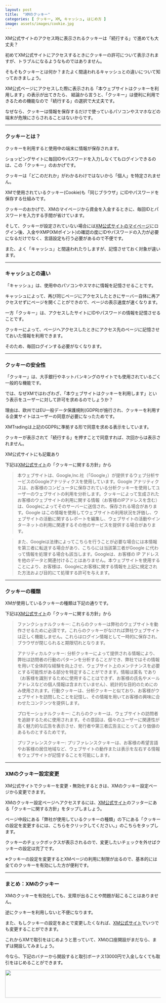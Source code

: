 ```yaml
---
layout: post
title:  "XMのクッキー"
categories: [ クッキー, XM, キャッシュ, はじめ方 ]
image: assets/images/cookie.jpg
---
```


XM公式サイトのアクセス時に表示されるクッキーは「続行する」で進めても大丈夫？

初めてXM公式サイトにアクセスするときにクッキーの許可について表示されますが、トラブルになるようなものではありません。

そもそもクッキーとは何か？またよく間違われるキャッシュとの違いについて知っておきましょう。

XM公式ページにアクセスした際に表示される「本ウェブサイトはクッキーを利用します」の表示が出てきたら、 結論から言うと、「クッキー」は便利に利用できるための機能なので「続行する」の選択で大丈夫です。

なぜなら、クッキーは情報を保存するだけで使っているパソコンやスマホなどの端末が危険にさらされることはないからです。

<hr>

### クッキーとは？

クッキーを利用すると使用中の端末に情報が保存されます。

ショッピングサイトに毎回IDやパスワードを入力しなくてもログインできるのは、この「クッキー」のおかげです。

クッキーは「どこのだれか」がわかるわけではないから「個人」を特定されません。

XMで使用されているクッキー(Cookie)も「同じブラウザ」にIDやパスワードを保存する仕組みです。

クッキーのおかげで、XMのマイページから資金を入金するときに、毎回IDとパスワードを入力する手間が省けています。

そして、クッキーが設定されていない場合には<a href="https://clicks.affstrack.com/c?c=550036&l=ja&p=22">XM公式サイトのマイページ</a>にログイン後、入金やXMP(XMポイント)の確認の度にIDやパスワードの入力が必要になるだけでなく、言語設定も行う必要があるので不便です。

また、よく「キャッシュ」と間違われたりしますが、記憶させておく対象が違います。

<hr>

### キャッシュとの違い


「キャッシュ」は、使用中のパソコンやスマホに情報を記憶させることです。

キャッシュによって、再び同じページにアクセスしたときにサーバー自体に再アクセスせずにページを開くことができので、ページの表示速度が速くなります。

一方「クッキー」は、アクセスしたサイトにIDやパスワードの情報を記憶させることです。

クッキーによって、ページへアクセスしたときにアクセス先のページに記憶させておいた情報を利用できます。

そのため、毎回ログインする必要がなくなります。

<hr>

### クッキーの安全性


「クッキー」は、大手銀行やネットバンキングのサイトでも使用されているごく一般的な機能です。

では、なぜXMではわざわざ、「本ウェブサイトはクッキーを利用します」という表示をユーザーに対して許可を求めるのでしょうか？

理由は、欧州ではEU一般データ保護規則(GDPR)が施行され、クッキーを利用する企業サイトはユーザーの同意が必要になったためです。

XMTradingは上記のGDPRに準拠する形で同意を求める表示をしています。

クッキーが表示されて「続行する」を押すことで同意すれば、次回からは表示されません。

XM公式サイトにも記載あり

下記は<a href="https://clicks.affstrack.com/c?c=550036&l=ja&p=0">XM公式サイト</a>の「クッキーに関する方針」から

>本ウェブサイトは、Google,Inc.社（「Google」）が提供するウェブ分析サービスのGoogleアナリティクスを使用しています。Google アナリティクスは、お客様のコンピュータに保存されている分析クッキーを使用してユーザーのウェブサイトの利用を分析します。クッキーによって生成されたお客様のウェブサイトの利用に関する情報（お客様のIPアドレスを含む）は、Googleによってそのサーバーに送信され、保存される場合があります。Google はこの情報を使用してウェブサイトの利用状況を評価し、ウェブサイトの活動に関するレポートを編集し、ウェブサイトの活動やインターネットの利用に関連するその他のサービスを提供する場合があります。

>また、Googleは法律によってこちらを行うことが必要な場合には本情報を第三者に転送する場合があり、こちらには当該第三者がGoogle に代わって情報を処理する場合も該当します。Googleは、お客様の IP アドレスを他のデータと関連付けることはありません。本ウェブサイトを使用することにより、お客様は、Googleにお客様に関する情報を上記に規定された方法および目的にて処理する許可を与えます。


<hr>


### クッキーの種類

XMが使用しているクッキーの種類は下記の通りです。

下記は<a href="https://clicks.affstrack.com/c?c=550036&l=ja&p=0">XM公式サイト</a>の「クッキーに関する方針」から

>ファンクショナルクッキー: これらのクッキーは弊社のウェブサイトを動作させるために必須です。これらのクッキーがなければ弊社ウェブサイトは正しく機能しません。これらはログイン情報として一時的に保存され、ブラウザが閉じられると期限切れとなります。

>アナリティカルクッキー: 分析クッキーによって提供される情報により、弊社は訪問者の行動のパターンを分析することができ、弊社ではその情報を用いて全体的な経験を向上させ、ウェブサイト上のメンテナンスを必要とする可能性がある部分を特定することができます。情報は匿名 であり（お客様を識別するために使用することはできず、お客様の氏名やメールアドレスなどの個人情報は含まれていません）、統計的な目的のためにのみ使用されます。行動クッキーは、分析クッキーと似ており、お客様がウェブサイトを訪問したことを記憶し、その情報を用いてお客様の興味に合わせたコンテンツを提供します。

>プロモーショナルクッキー: これらのクッキーは、ウェブサイトの訪問者を追跡するために使用されます。その意図は、個々のユーザーに関連性が高く魅力的な広告を表示させ、発行者や第三者広告主にとってより価値のあるものとするためです。

>プリファレンスクッキー: プリファレンスクッキーは、お客様の希望言語やお客様の居住地域など、ウェブサイトの動作または表示を左右する情報をウェブサイトが記憶することを可能にします。


<hr>


### XMのクッキー設定変更


XM公式サイトでクッキーを変更・無効化するときは、XMのクッキー設定ページから変更できます。

XMのクッキー設定ページへアクセスするには、<a href="https://clicks.affstrack.com/c?c=550036&l=ja&p=0">XM公式サイト</a>のフッターにある「クッキーに関する方針」をタップしましょう。

ページ中段にある「弊社が使用しているクッキーの種類」の下にある「クッキーの設定を変更するには、こちらをクリックしてください。」のこちらをタップします。

クッキーのチェックボックスが表示されるので、変更したいチェックを外せばクッキーの設定は完了です。

※クッキーの設定を変更するとXMページの利用に制限が出るので、基本的には全てのクッキーを有効にした方が便利です。




<hr>


### まとめ：XMのクッキー


XMのクッキーを有効化しても、支障が出ることや問題が起こることはありません。

逆にクッキーを利用しないと不便になります。

また、もしクッキーの設定をあとで変更したくなれば、<a href="https://clicks.affstrack.com/c?c=550036&l=ja&p=0">XM公式サイト</a>でいつでも変更することができます。

これからXMで取引をはじめようと思っていて、XMの口座開設がまだなら、まずは開設してみましょう。

今なら、下記のバナーから開設すると取引ボーナス13000円で入金しなくても取引をはじめることができます。

<a href="https://clicks.affstrack.com/c?m=9257&c=550036" referrerpolicy="no-referrer-when-downgrade"><img src="https://ads.affstrack.com/i/9257?c=550036" width="728" height="90" referrerpolicy="no-referrer-when-downgrade"/></a>